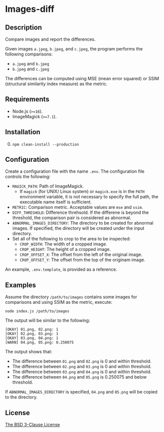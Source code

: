 # Images-diff #

## Description ##

Compare images and report the differences.

Given images `a.jpeg`, `b.jpeg`, and `c.jpeg`, the program performs the
following comparisons:

* `a.jpeg` and `b.jpeg`
* `b.jpeg` and `c.jpeg`

The differences can be computed using MSE (mean error squared) or SSIM
(structural similarity index measure) as the metric.

## Requirements ##

* Node.js (`>=16`).
* ImageMagick (`>=7.1`).

## Installation ##

0. `npm clean-install --production`

## Configuration ##

Create a configuration file with the name `.env`. The configuration file
controls the following:

* `MAGICK_PATH`: Path of ImageMagick.
  * If `magick` (for UNIX/ Linux system) or `magick.exe` is in the `PATH`
    environment variable, it is not necessary to specify the full path, the
    executable name itself is sufficient.
* `METRIC`: Comparison metric. Acceptable values are `mse` and `ssim`.
* `DIFF_THRESHOLD`: Difference threhsold. If the differene is beyond the
  threshold, the comparison pair is considered as abnormal.
* `ABNORMAL_IMAGES_DIRECTORY`: The directory to be created for abnormal images.
  If specified, the directory will be created under the input directory.
* Set all of the following to crop to the area to be inspected:
  * `CROP_WIDTH`: The width of a cropped image.
  * `CROP_HEIGHT`: The height of a cropped image.
  * `CROP_OFFSET_X`: The offset from the left of the original image.
  * `CROP_OFFSET_Y`: The offset from the top of the originam image.

An example, `.env.template`, is provided as a reference.

## Examples ##

Assume the directory `/path/to/images` contains some images for comparisons and
using SSIM as the metric, execute:

```
node index.js /path/to/images
```

The output will be similar to the following:

```
[OKAY] 01.png, 02.png: 1
[OKAY] 02.png, 03.png: 1
[OKAY] 03.png, 04.png: 1
[WARN] 04.png, 05.png: 0.250075
```

The output shows that:

* The difference between `01.png` and `02.png` is 0 and within threshold.
* The difference between `02.png` and `03.png` is 0 and within threshold.
* The difference between `03.png` and `04.png` is 0 and within threshold.
* The difference between `04.png` and `05.png` is 0.250075 and below threshold.

If `ABNORMAL_IMAGES_DIRECTORY` is specified, `04.png` and `05.png` will be
copied to the directory.

## License ##

[The BSD 3-Clause License](http://opensource.org/licenses/BSD-3-Clause)

